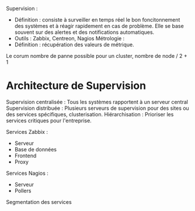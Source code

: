 Supervision : 
- Définition : consiste à surveiller en temps réel le bon foncitonnement des systèmes et à réagir rapidement en cas de problème. Elle se base souvent sur des alertes et des notifications automatiques.
- Outils : Zabbix, Centreon, Nagios
Métrologie : 
- Définition : récupération des valeurs de métrique.

Le corum nombre de panne possible pour un cluster, nombre de node / 2 + 1

# Architecture de Supervision
Supervision centralisée : Tous les systèmes rapportent à un serveur central
Supervision distribuée : Plusieurs serveurs de supervision pour des sites ou des services spécifiques, clusterisation.
Hiérarchisation : Prioriser les services critiques pour l'entreprise.

Services Zabbix :
- Serveur
- Base de données
- Frontend
- Proxy

Services Nagios :
- Serveur
- Pollers

Segmentation des services
